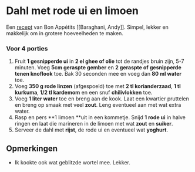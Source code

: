 # Dahl met rode ui en limoen

Een [recept](https://www.bonappetit.com/recipe/spiced-dal-with-fluffy-rice-and-salted-yogurt) van Bon Appétits [[Baraghani, Andy]]. Simpel, lekker en makkelijk om in grotere hoeveelheden te maken.

### Voor 4 porties

1. Fruit **1 gesnipperde ui** in **2 el ghee of olie** tot de randjes bruin zijn, 5-7 minuten. Voeg **5cm geraspte gember** en **2 geraspte of gesnipperde tenen knoflook** toe. Bak 30 seconden mee en voeg dan **80 ml water** toe.
2. Voeg **350 g rode linzen** (afgespoeld) toe met **2 tl korianderzaad**, **1 tl kurkuma**, **1/2 tl kardemom** en een snuf **chilivlokken** toe.
3. Voeg **1 liter water** toe en breng aan de kook. Laat een kwartier pruttelen en breng op smaak met veel **zout**. Leng eventueel aan met wat extra water.
4. Rasp en pers **1 limoen **uit in een kommetje. Snijd **1 rode ui** in halve ringen en laat die marineren in de limoen met wat **zout** en **suiker**.
5. Serveer de dahl met **rijst**, de rode ui en eventueel wat **yoghurt**.

## Opmerkingen
- Ik kookte ook wat geblitzde wortel mee. Lekker.